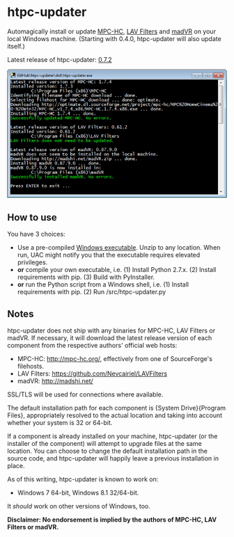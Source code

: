 htpc-updater
=============

Automagically install or update [MPC-HC], [LAV Filters] and [madVR] on your local Windows machine. (Starting with 0.4.0, htpc-updater will also update itself.)

Latest release of htpc-updater: [0.7.2]

![alt text][screenshot]

How to use
----------

You have 3 choices:

* Use a pre-compiled [Windows executable]. Unzip to any location. When run, UAC might notify you that the executable requires elevated privileges.
* __or__ compile your own executable, i.e. (1) Install Python 2.7.x. (2) Install requirements with pip. (3) Build with PyInstaller.
* __or__ run the Python script from a Windows shell, i.e. (1) Install requirements with pip. (2) Run /src/htpc-updater.py

Notes
-----

htpc-updater does not ship with any binaries for MPC-HC, LAV Filters or madVR. If necessary, it will download the latest release version of each component from the respective authors' official web hosts:

* MPC-HC: http://mpc-hc.org/, effectively from one of SourceForge's filehosts.
* LAV Filters: https://github.com/Nevcairiel/LAVFilters
* madVR: http://madshi.net/

SSL/TLS will be used for connections where available.

The default installation path for each component is {System Drive}{Program Files}, appropriately resolved to the actual location and taking into account whether your system is 32 or 64-bit.

If a component is already installed on your machine, htpc-updater (or the installer of the component) will attempt to upgrade files at the same location. You can choose to change the default installation path in the source code, and htpc-updater will happily leave a previous installation in place.

As of this writing, htpc-updater is known to work on:

* Windows 7 64-bit, Windows 8.1 32/64-bit.

It _should_ work on other versions of Windows, too.

__Disclaimer: No endorsement is implied by the authors of MPC-HC, LAV Filters or madVR.__

[MPC-HC]:http://mpc-hc.org/
[LAV Filters]:https://github.com/Nevcairiel/LAVFilters
[madVR]:http://forum.doom9.org/showthread.php?t=146228
[Windows executable]:https://github.com/nikola/htpc-updater/releases
[0.7.2]:https://github.com/nikola/htpc-updater/releases/tag/0.7.2
[screenshot]:https://raw.githubusercontent.com/nikola/htpc-updater/master/htpc-updater.png "Screenshot"
